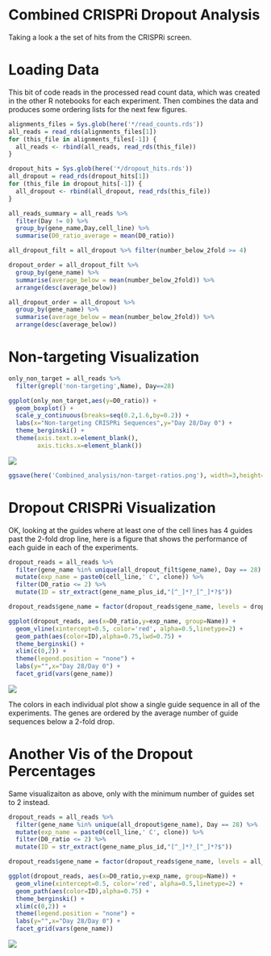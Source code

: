 Combined CRISPRi Dropout Analysis
================

Taking a look a the set of hits from the CRISPRi screen.

Loading Data
============

This bit of code reads in the processed read count data, which was created in the other R notebooks for each experiment. Then combines the data and produces some ordering lists for the next few figures.

``` r
alignments_files = Sys.glob(here('*/read_counts.rds'))
all_reads = read_rds(alignments_files[1])
for (this_file in alignments_files[-1]) {
  all_reads <- rbind(all_reads, read_rds(this_file))
}

dropout_hits = Sys.glob(here('*/dropout_hits.rds'))
all_dropout = read_rds(dropout_hits[1])
for (this_file in dropout_hits[-1]) {
  all_dropout <- rbind(all_dropout, read_rds(this_file))
}

all_reads_summary = all_reads %>% 
  filter(Day != 0) %>%
  group_by(gene_name,Day,cell_line) %>%
  summarise(D0_ratio_average = mean(D0_ratio))

all_dropout_filt = all_dropout %>% filter(number_below_2fold >= 4)

dropout_order = all_dropout_filt %>% 
  group_by(gene_name) %>% 
  summarise(average_below = mean(number_below_2fold)) %>% 
  arrange(desc(average_below))

all_dropout_order = all_dropout %>% 
  group_by(gene_name) %>% 
  summarise(average_below = mean(number_below_2fold)) %>% 
  arrange(desc(average_below))
```

Non-targeting Visualization
===========================

``` r
only_non_target = all_reads %>% 
  filter(grepl('non-targeting',Name), Day==28)

ggplot(only_non_target,aes(y=D0_ratio)) + 
  geom_boxplot() + 
  scale_y_continuous(breaks=seq(0.2,1.6,by=0.2)) +
  labs(x="Non-targeting CRISPRi Sequences",y="Day 28/Day 0") + 
  theme_berginski() +
  theme(axis.text.x=element_blank(),
        axis.ticks.x=element_blank())
```

![](combined_analysis_files/figure-markdown_github/non-target_vis-1.png)

``` r
ggsave(here('Combined_analysis/non-target-ratios.png'), width=3,height=4)
```

Dropout CRISPRi Visualization
=============================

OK, looking at the guides where at least one of the cell lines has 4 guides past the 2-fold drop line, here is a figure that shows the performance of each guide in each of the experiments.

``` r
dropout_reads = all_reads %>% 
  filter(gene_name %in% unique(all_dropout_filt$gene_name), Day == 28) %>% 
  mutate(exp_name = paste0(cell_line,' C', clone)) %>%
  filter(D0_ratio <= 2) %>%
  mutate(ID = str_extract(gene_name_plus_id,"[^_]*?_[^_]*?$"))

dropout_reads$gene_name = factor(dropout_reads$gene_name, levels = dropout_order$gene_name)

ggplot(dropout_reads, aes(x=D0_ratio,y=exp_name, group=Name)) + 
  geom_vline(xintercept=0.5, color='red', alpha=0.5,linetype=2) +
  geom_path(aes(color=ID),alpha=0.75,lwd=0.75) +
  theme_berginski() +
  xlim(c(0,2)) +
  theme(legend.position = "none") +
  labs(y="",x="Day 28/Day 0") +
  facet_grid(vars(gene_name))
```

![](combined_analysis_files/figure-markdown_github/dropout_min_four-1.png)

The colors in each individual plot show a single guide sequence in all of the experiments. The genes are ordered by the average number of guide sequences below a 2-fold drop.

Another Vis of the Dropout Percentages
======================================

Same visualizaiton as above, only with the minimum number of guides set to 2 instead.

``` r
dropout_reads = all_reads %>% 
  filter(gene_name %in% unique(all_dropout$gene_name), Day == 28) %>% 
  mutate(exp_name = paste0(cell_line,' C', clone)) %>%
  filter(D0_ratio <= 2) %>%
  mutate(ID = str_extract(gene_name_plus_id,"[^_]*?_[^_]*?$"))

dropout_reads$gene_name = factor(dropout_reads$gene_name, levels = all_dropout_order$gene_name)

ggplot(dropout_reads, aes(x=D0_ratio,y=exp_name, group=Name)) + 
  geom_vline(xintercept=0.5, color='red', alpha=0.5,linetype=2) +
  geom_path(aes(color=ID),alpha=0.75) +
  theme_berginski() +
  xlim(c(0,2)) +
  theme(legend.position = "none") +
  labs(y="",x="Day 28/Day 0") +
  facet_grid(vars(gene_name))
```

![](combined_analysis_files/figure-markdown_github/dropout_min_two-1.png)
